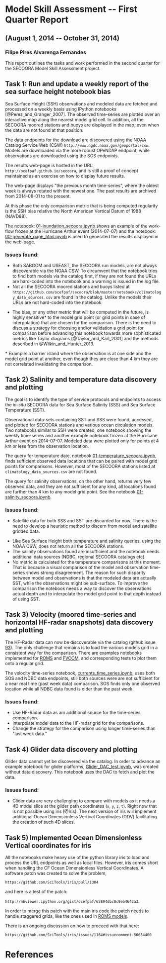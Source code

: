 # Model Skill Assessment -- First Quarter Report
## (August 1, 2014 -- October 31, 2014)
### Filipe Pires Alvarenga Fernandes

This report outlines the tasks and work performed in the second quarter for
the SECOORA Model Skill Assessment project.

## Task 1: Run and update a weekly report of the sea surface height notebook bias

Sea Surface Height (SSH) observations and modeled data are fetched and
processed on a weekly basis using IPython notebooks [@Perez_and_Granger_2007].
The observed time-series are plotted over an interactive map along the nearest
model grid cell.  In addition, all the SECOORA moored stations and buoys are
displayed in the map, even when the data are not found at that position.

The data endpoints for the download are discovered using the NOAA Catalog
Service Web (CSW) `http://www.ngdc.noaa.gov/geoportal/csw`.  Models are
downloaded via the more robust OPeNDAP endpoint, while observations are
downloaded using the SOS endpoints.
<!-- (more @rsignell up-to-date?). -->

The results web-page is hosted in the URL: `http://ocefpaf.github.io/secoora`,
and is still a proof of concept maintained as an exercise on how to display
future results.

The web-page displays "the previous month time-series", where the oldest week
is always rotated with the newest one.  The past results are archived from
2014-08-01 to the present.

At this phase the only comparison metric that is being computed regularity is
the SSH bias relative the North American Vertical Datum of 1988 (NAVD88).

The notebook:
[01-inundation_secoora.ipynb](http://nbviewer.ipython.org/github/ocefpaf/secoora/blob/master/notebooks/elevation/01-inundation_secoora.ipynb)
shows an example of the work-flow frozen at the Hurricane Arthur event
(2014-07-07) and the notebook:
[00-generate_page_html.ipynb](http://nbviewer.ipython.org/github/ocefpaf/secoora/blob/master/notebooks/elevation/00-generate_page_html.ipynb)
is used to generated the results displayed in the web-page.

### Issues found:

- Both SABGOM and USEAST, the SECOORA run models, are not always discoverable
  via the NOAA CSW.  To circumvent that the notebook tries to find both models
  via the catalog first, if they are not found the URLs are hard-coded into
  the notebook and a warning is issued in the log file.
- Not all the SECOORA moored stations and buoys listed at
  `https://github.com/ocefpaf/secoora/blob/master/notebooks/climatology_data_sources.csv`
  are found in the catalog.  Unlike the models their URLs are not hard-coded
  into the notebook.
<!--   (@vembus: Are there DAP/SOS URLs for those stations that I can use?) -->
- The bias, or any other metric that will be computed in the future, is highly
  sensitive\* to the model grid point (or grid points in case of interpolation)
  that are chosen for the comparison.  There is the need to discuss a strategy
  for choosing and/or validation a grid point for comparison before advancing
  this notebook towards more sophisticated metrics like Taylor diagrams
  [@Taylor_and_Karl_2001] and the methods described in @Wilkin_and_Hunter_2013.

\* Example: a barrier island where the observation is at one side and the model
grid point at another, even though they are close than 4 km they are not
correlated invalidating the comparison.

## Task 2) Salinity and temperature data discovery and plotting

The goal is to identify the type of service protocols and endpoints to access
the *in-situ* SECOORA data for Sea Surface Salinity (SSS) and Sea Surface
Temperature (SST).

Observational data-sets containing SST and SSS were found, accessed, and
plotted for SECOORA stations and various ocean circulation models.  Two
notebooks similar to SSH were created, one notebook showing the weekly
time-series and another example notebook frozen at the Hurricane Arthur event
on 2014-07-07.  Modeled data were plotted only for points at 4 km or less from
the observation location.

The query for temperature date, notebook
[01-temperature_secoora.ipynb](http://nbviewer.ipython.org/github/ocefpaf/secoora/blob/master/notebooks/temperature/01-temperature_secoora.ipynb),
finds sufficient observed data locations that can be paired with model grid
points for comparisons.  However, most of the SECOORA stations listed at
`climatology_data_sources.csv` are not found.

The query for salinity observations, on the other hand, returns very few
observed data, and they are not sufficient for any kind, all locations found
are further than 4 km to any model grid point. See the notebook
[01-salinity_secoora.ipynb](http://nbviewer.ipython.org/github/ocefpaf/secoora/blob/master/notebooks/salinity/01-salinity_secoora.ipynb).


### Issues found:
- Satellite data for both SSS and SST are discarded for now.  There is the
  need to develop a heuristic method to discern from model and satellite
  gridded data.
<!--   (@rsignell I think there is a CF rule to identify models, right?) -->
- Like Sea Surface Height both temperature and salinity queries, using the
  NOAA CSW, does not return all the SECOORA stations.
- The salinity observations found are insufficient and the notebook needs
  additional data sources (NDBC, regional SECOORA catalogs etc).
- No metric is calculated for the temperature comparisons at this moment.
  That is because a visual comparison of the model and observation time-series
  shows strong disagreement.  The reason for such disparity between model and
  observations is that the modeled data are actually SST, while the
  observations might be sub-surface.  To improve the comparison the notebook
  needs a way to discover the observations actual depth and to interpolate the
  model grid point to that depth instead of using SST.

## Task 3) Velocity (moored time-series and horizontal HF-radar snapshots) data discovery and plotting

The HF-Radar data can now be discoverable via the catalog (github issue
[93](https://github.com/ioos/system-test/issues/93)).  The only challenge that
remains is to load the various models grid in a consistent way for the
comparison.  There are examples notebooks implemented for
[ROMS](http://nbviewer.ipython.org/github/ocefpaf/secoora/blob/master/notebooks/HF_radar/HFR_comparison.ipynb)
and [FVCOM](http://nbviewer.ipython.org/github/rsignell-usgs/notebook/blob/master/UGRID/FVCOM_depth_and_velocity-gom3.ipynb),
and corresponding tests to plot them onto a regular grid.

The velocity time-series notebook,
[currents_time_series.ipynb](http://nbviewer.ipython.org/github/ocefpaf/secoora/blob/master/notebooks/velocity/currents_time_series.ipynb),
uses both SOS and NDBC data endpoints, still both sources were are not
sufficient for a near real time (past week data) comparison.  SOS finds only
one observed location while all NDBC data found is older than the past week.
<!-- (@vembus I believe that only HF-Radar will be, right?) -->

### Issues found:

- Use HF-Radar data as am additional source for the time-series comparison.
- Interpolate model data to the HF-radar grid for the comparisons.
- Change the strategy for the comparison using longer time-series than
  "last week data."

## Task 4) Glider data discovery and plotting

Glider data cannot yet be discovered via the catalog.  In order to advance an
example notebook for glider platforms,
[Glider_DAC_test.ipynb](http://nbviewer.ipython.org/github/ocefpaf/secoora/blob/master/sandbox/Glider_DAC_test.ipynb),
was created without data discovery.  This notebook uses the DAC to fetch and
plot the data.


### Issues found:

- Glider data are very challenging to compare with models as it needs a 4D
  model slice at the glider path coordinates (`x`, `y`, `z`, `t`).  Right now
  that is not possible using iris [@Iris].  The next version of iris will
  implement additional Ocean Dimensionless Vertical Coordinates (ODV)
  facilitating the creation of such 4D slices.

## Task 5) Implemented Ocean Dimensionless Vertical coordinates for iris

All the notebooks make heavy use of the python library iris to load and
process the URL endpoints as well as local files.  However, iris comes short
when handling the CF Ocean Dimensionless Vertical Coordinates.  A software
patch was created to solve the problem,

`https://github.com/SciTools/iris/pull/1304`

and here is a test of the patch:

`http://nbviewer.ipython.org/gist/ocefpaf/65894dbc0c9eb4642a3`.

In order to merge this patch with the main iris code the patch needs to handle
staggered grids, like the ones used in
[ROMS models](http://nbviewer.ipython.org/urls/gist.githubusercontent.com/ocefpaf/1e8275862cb2853ced47/raw/02ec63713fb54c51bb63d78f3a6069ac79b30250/staggered_grid.ipynb).

There is an ongoing discussion on how to proceed with that here:

`https://github.com/SciTools/iris/issues/1164#issuecomment-56654400`

# References

<!-- geometry: margin=1in -->

<!--
pandoc --standalone --smart \
       --bibliography ../references/references.bib \
       --reference-docx=reference.docx \
       --from markdown 2nd_Quarter_Report.md \
       --to docx \
       --output 2nd_Quarter_Report.docx
-->

<!--
pandoc --standalone --smart \
       --latex-engine=xelatex \
       --bibliography ../references/references.bib \
       --from markdown 2nd_Quarter_Report.md \
       --to latex \
       --output 2nd_Quarter_Report.pdf
-->
